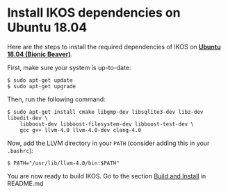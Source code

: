 Install IKOS dependencies on Ubuntu 18.04
=========================================

Here are the steps to install the required dependencies of IKOS on **[Ubuntu 18.04 (Bionic Beaver)](http://releases.ubuntu.com/18.04/)**.

First, make sure your system is up-to-date:

```
$ sudo apt-get update
$ sudo apt-get upgrade
```

Then, run the following command:

```
$ sudo apt-get install cmake libgmp-dev libsqlite3-dev libz-dev libedit-dev \
    libboost-dev libboost-filesystem-dev libboost-test-dev \
    gcc g++ llvm-4.0 llvm-4.0-dev clang-4.0
```

Now, add the LLVM directory in your `PATH` (consider adding this in your `.bashrc`):

```
$ PATH="/usr/lib/llvm-4.0/bin:$PATH"
```

You are now ready to build IKOS. Go to the section [Build and Install](../README.md#build-and-install) in README.md

